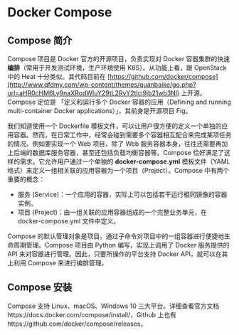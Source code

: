 # Docker Compose

## Compose 简介

Compose 项目是 Docker 官方的开源项目，负责实现对 Docker 容器集群的快速**编排**（常用于开发测试环境，生产环境使用 K8S）。从功能上看，跟 OpenStack 中的 Heat 十分类似。其代码目前在 [https://github.com/docker/compose](http://www.qfdmy.com/wp-content/themes/quanbaike/go.php?url=aHR0cHM6Ly9naXRodWIuY29tL2RvY2tlci9jb21wb3Nl) 上开源。Compose 定位是 「定义和运行多个 Docker 容器的应用（Defining and running multi-container Docker applications）」，其前身是开源项目 Fig。

我们知道使用一个 Dockerfile 模板文件，可以让用户很方便的定义一个单独的应用容器。然而，在日常工作中，经常会碰到需要多个容器相互配合来完成某项任务的情况。例如要实现一个 Web 项目，除了 Web 服务容器本身，往往还需要再加上后端的数据库服务容器，甚至还包括负载均衡容器等。Compose 恰好满足了这样的需求。它允许用户通过一个单独的 **docker-compose.yml** 模板文件（YAML 格式）来定义一组相关联的应用容器为一个项目（Project）。Compose 中有两个重要的概念：

-   服务 (Service)：一个应用的容器，实际上可以包括若干运行相同镜像的容器实例。
-   项目 (Project)：由一组关联的应用容器组成的一个完整业务单元，在 docker-compose.yml 文件中定义。

Compose 的默认管理对象是项目，通过子命令对项目中的一组容器进行便捷地生命周期管理。Compose 项目由 Python 编写，实现上调用了 Docker 服务提供的 API 来对容器进行管理。因此，只要所操作的平台支持 Docker API，就可以在其上利用 Compose 来进行编排管理。



## Compose 安装

Compose 支持 Linux、macOS、Windows 10 三大平台。详细查看官方文档https://docs.docker.com/compose/install/，Github 上也有https://github.com/docker/compose/releases。







